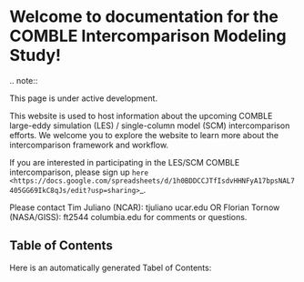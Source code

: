 Welcome to documentation for the COMBLE Intercomparison Modeling Study!
===================================

.. note::

   This page is under active development.

This website is used to host information about the upcoming COMBLE large-eddy simulation (LES) / single-column model (SCM) intercomparison efforts. We welcome you to explore the website to learn more about the intercomparison framework and workflow.

If you are interested in participating in the LES/SCM COMBLE intercomparison, please sign up `here <https://docs.google.com/spreadsheets/d/1h0BDDCCJTfIsdvHHNFyA17bpsNAL7405GG69IkC8qJs/edit?usp=sharing>`_.

Please contact Tim Juliano (NCAR): tjuliano <at> ucar.edu OR Florian Tornow (NASA/GISS): ft2544 <at> columbia.edu for comments or questions.

## Table of Contents

Here is an automatically generated Tabel of Contents:

```{tableofcontents}
```
  
